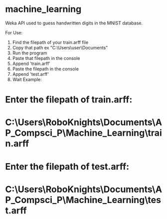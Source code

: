 # machine_learning
Weka API used to guess handwritten digits in the MNIST database.

For Use:
1. Find the filepath of your train.arff file
2. Copy that path ex "C:\Users\user\Documents\"
3. Run the program
4. Paste that filepath in the console
5. Append 'train.arff'
6. Paste the filepath in the console
7. Append 'test.arff'
8. Wait
Example: 
# Enter the filepath of train.arff: 
# C:\Users\RoboKnights\Documents\AP_Compsci_P\Machine_Learning\train.arff
# Enter the filepath of test.arff: 
# C:\Users\RoboKnights\Documents\AP_Compsci_P\Machine_Learning\test.arff
